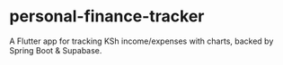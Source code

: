 # personal-finance-tracker
A Flutter app for tracking KSh income/expenses with charts, backed by Spring Boot &amp; Supabase.
